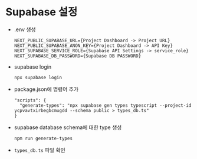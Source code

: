 # Supabase 설정

- .env 생성
  ```
  NEXT_PUBLIC_SUPABASE_URL={Project Dashboard -> Project URL}
  NEXT_PUBLIC_SUPABASE_ANON_KEY={Project Dashboard -> API Key}
  NEXT_SUPABASE_SERVICE_ROLE={Supabase API Settings -> service_role}
  NEXT_SUPABASE_DB_PASSWORD={Supabase DB PASSWORD}
  ```
- supabase login
  ```
  npx supabase login
  ```
- package.json에 명령어 추가
  ```
  "scripts": {
    "generate-types": "npx supabase gen types typescript --project-id ycpvavtxirbegbcmugdd --schema public > types_db.ts"
  }
  ```
- supabase database schema에 대한 type 생성
  ```
  npm run generate-types
  ```
- `types_db.ts` 파일 확인
